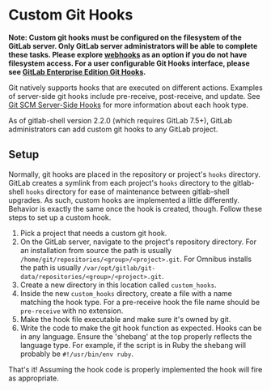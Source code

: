 # Custom Git Hooks

**Note: Custom git hooks must be configured on the filesystem of the GitLab
server. Only GitLab server administrators will be able to complete these tasks.
Please explore [webhooks](../web_hooks/web_hooks.md) as an option if you do not have filesystem access. For a user configurable Git Hooks interface, please see [GitLab Enterprise Edition Git Hooks](http://doc.gitlab.com/ee/git_hooks/git_hooks.html).**

Git natively supports hooks that are executed on different actions.
Examples of server-side git hooks include pre-receive, post-receive, and update.
See
[Git SCM Server-Side Hooks](https://git-scm.com/book/en/v2/Customizing-Git-Git-Hooks#Server-Side-Hooks)
for more information about each hook type.

As of gitlab-shell version 2.2.0 (which requires GitLab 7.5+), GitLab
administrators can add custom git hooks to any GitLab project.

## Setup

Normally, git hooks are placed in the repository or project's `hooks` directory.
GitLab creates a symlink from each project's `hooks` directory to the
gitlab-shell `hooks` directory for ease of maintenance between gitlab-shell
upgrades. As such, custom hooks are implemented a little differently. Behavior
is exactly the same once the hook is created, though. Follow these steps to
set up a custom hook.

1. Pick a project that needs a custom git hook.
1. On the GitLab server, navigate to the project's repository directory.
For an installation from source the path is usually
`/home/git/repositories/<group>/<project>.git`. For Omnibus installs the path is
usually `/var/opt/gitlab/git-data/repositories/<group>/<project>.git`.
1. Create a new directory in this location called `custom_hooks`.
1. Inside the new `custom_hooks` directory, create a file with a name matching
the hook type. For a pre-receive hook the file name should be `pre-receive` with
no extension.
1. Make the hook file executable and make sure it's owned by git.
1. Write the code to make the git hook function as expected. Hooks can be
in any language. Ensure the 'shebang' at the top properly reflects the language
type. For example, if the script is in Ruby the shebang will probably be
`#!/usr/bin/env ruby`.

That's it! Assuming the hook code is properly implemented the hook will fire
as appropriate.
